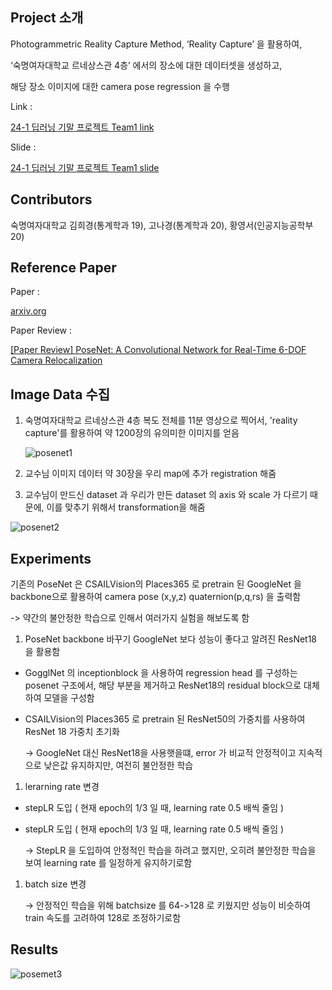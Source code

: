 ## Project 소개

Photogrammetric Reality Capture Method, ‘Reality Capture’ 을 활용하여,

‘숙명여자대학교 르네상스관 4층’ 에서의 장소에 대한 데이터셋을 생성하고,

 해당 장소 이미지에 대한 camera pose regression 을 수행

Link :

[24-1 딥러닝 기말 프로젝트 Team1 link](https://www.notion.so/24-1-Team1-675184762b8148079afe75fe4f64b623?pvs=21)

Slide : 

[24-1 딥러닝 기말 프로젝트 Team1 slide](https://drive.google.com/file/d/1WEBWY7Wfyl6kmHr4x7sCz4m2rTl4sbMZ/view?usp=drive_link)

## Contributors

숙명여자대학교 김희경(통계학과 19), 고나경(통계학과 20), 황영서(인공지능공학부 20)

## Reference Paper

Paper : 

[arxiv.org](https://arxiv.org/pdf/1505.07427)

Paper Review :  

[[Paper Review] PoseNet: A Convolutional Network for Real-Time 6-DOF Camera Relocalization](https://velog.io/@youngseoh6/Paper-Review-PoseNet-A-Convolutional-Network-for-Real-Time-6-DOF-Camera-Relocalization)

## Image Data 수집

1. 숙명여자대학교 르네상스관 4층 복도 전체를 11분 영상으로 찍어서, 'reality capture'를 활용하여 약 1200장의 유의미한 이미지를 얻음
    
   ![posenet1](https://github.com/youngseoh/SMWU_DL_24-1_PoseRegression/assets/100707876/580b33ad-c357-4272-88e3-435e3bc8a23d)
    
2. 교수님 이미지 데이터 약 30장을 우리 map에 추가 registration 해줌
3. 교수님이 만드신 dataset 과 우리가 만든 dataset 의 axis 와 scale 가 다르기 때문에, 이를 맞추기 위해서 transformation을 해줌

![posenet2](https://github.com/youngseoh/SMWU_DL_24-1_PoseRegression/assets/100707876/d755b0c0-7968-4728-8945-6a3499863074)

## Experiments

기존의 PoseNet 은 CSAILVision의 Places365 로 pretrain 된 GoogleNet 을 backbone으로 활용하여 camera pose (x,y,z) quaternion(p,q,rs) 을 출력함

-> 약간의 불안정한 학습으로 인해서 여러가지 실험을 해보도록 함

1. PoseNet backbone 바꾸기
GoogleNet 보다 성능이 좋다고 알려진 ResNet18 을 활용함
- GogglNet 의 inceptionblock 을 사용하여 regression head 를 구성하는 posenet 구조에서, 해당 부분을 제거하고 ResNet18의 residual block으로 대체하여 모델을 구성함
- CSAILVision의 Places365 로 pretrain 된 ResNet50의 가중치를 사용하여 ResNet 18 가중치 초기화
    
    -> GoogleNet 대신 ResNet18을 사용햇을떄, error 가 비교적 안정적이고 지속적으로 낮은값 유지하지만, 여전히 불안정한 학습
    
1. lerarning rate 변경
- stepLR 도입 ( 현재 epoch의 1/3 일 때, learning rate 0.5 배씩 줄임 )
- stepLR 도입 ( 현재 epoch의 1/3 일 때, learning rate 0.5 배씩 줄임 )
    
    -> StepLR 을 도입하여 안정적인 학습을 하려고 했지만, 오히려 불안정한 학습을 보여 learning rate 를 일정하게 유지하기로함
    
1. batch size 변경
    
    → 안정적인 학습을 위해 batchsize 를 64->128 로 키웠지만 성능이 비슷하여 train 속도를 고려하여 128로 조정하기로함
    

## Results

![posemet3](https://github.com/youngseoh/SMWU_DL_24-1_PoseRegression/assets/100707876/fd3fe89e-a144-4109-8f9a-a9b2f54276dd)

